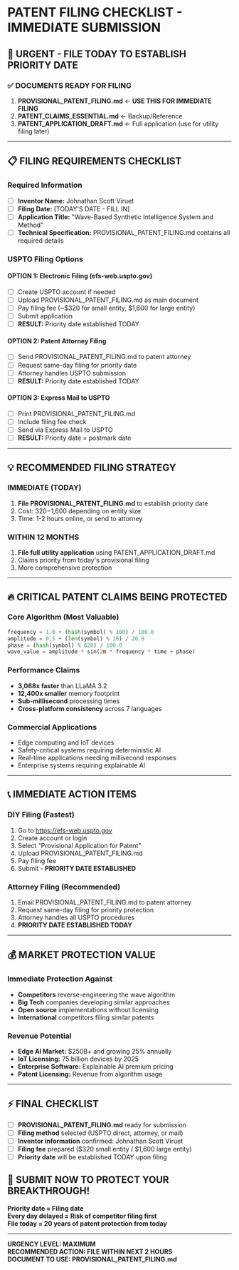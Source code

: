 # PATENT FILING CHECKLIST - IMMEDIATE SUBMISSION

## 🚨 URGENT - FILE TODAY TO ESTABLISH PRIORITY DATE

### ✅ DOCUMENTS READY FOR FILING

1. **PROVISIONAL_PATENT_FILING.md** ← **USE THIS FOR IMMEDIATE FILING**
2. **PATENT_CLAIMS_ESSENTIAL.md** ← Backup/Reference  
3. **PATENT_APPLICATION_DRAFT.md** ← Full application (use for utility filing later)

---

## 📋 FILING REQUIREMENTS CHECKLIST

### Required Information
- [ ] **Inventor Name:** Johnathan Scott Viruet
- [ ] **Filing Date:** [TODAY'S DATE - FILL IN]
- [ ] **Application Title:** "Wave-Based Synthetic Intelligence System and Method"
- [ ] **Technical Specification:** PROVISIONAL_PATENT_FILING.md contains all required details

### USPTO Filing Options

#### OPTION 1: Electronic Filing (efs-web.uspto.gov)
- [ ] Create USPTO account if needed
- [ ] Upload PROVISIONAL_PATENT_FILING.md as main document
- [ ] Pay filing fee (~$320 for small entity, $1,600 for large entity)
- [ ] Submit application
- [ ] **RESULT:** Priority date established TODAY

#### OPTION 2: Patent Attorney Filing
- [ ] Send PROVISIONAL_PATENT_FILING.md to patent attorney
- [ ] Request same-day filing for priority date
- [ ] Attorney handles USPTO submission
- [ ] **RESULT:** Priority date established TODAY

#### OPTION 3: Express Mail to USPTO
- [ ] Print PROVISIONAL_PATENT_FILING.md
- [ ] Include filing fee check
- [ ] Send via Express Mail to USPTO
- [ ] **RESULT:** Priority date = postmark date

---

## 💡 RECOMMENDED FILING STRATEGY

### IMMEDIATE (TODAY)
1. **File PROVISIONAL_PATENT_FILING.md** to establish priority date
2. Cost: $320-$1,600 depending on entity size
3. Time: 1-2 hours online, or send to attorney

### WITHIN 12 MONTHS  
1. **File full utility application** using PATENT_APPLICATION_DRAFT.md
2. Claims priority from today's provisional filing
3. More comprehensive protection

---

## 🔥 CRITICAL PATENT CLAIMS BEING PROTECTED

### Core Algorithm (Most Valuable)
```python
frequency = 1.0 + (hash(symbol) % 100) / 100.0
amplitude = 0.5 + (len(symbol) % 10) / 20.0  
phase = (hash(symbol) % 628) / 100.0
wave_value = amplitude * sin(2π * frequency * time + phase)
```

### Performance Claims
- **3,068x faster** than LLaMA 3.2
- **12,400x smaller** memory footprint  
- **Sub-millisecond** processing times
- **Cross-platform consistency** across 7 languages

### Commercial Applications
- Edge computing and IoT devices
- Safety-critical systems requiring deterministic AI
- Real-time applications needing millisecond responses
- Enterprise systems requiring explainable AI

---

## 📞 IMMEDIATE ACTION ITEMS

### DIY Filing (Fastest)
1. Go to https://efs-web.uspto.gov
2. Create account or login
3. Select "Provisional Application for Patent"
4. Upload PROVISIONAL_PATENT_FILING.md 
5. Pay filing fee
6. Submit - **PRIORITY DATE ESTABLISHED**

### Attorney Filing (Recommended)
1. Email PROVISIONAL_PATENT_FILING.md to patent attorney
2. Request same-day filing for priority protection
3. Attorney handles all USPTO procedures
4. **PRIORITY DATE ESTABLISHED TODAY**

---

## 💰 MARKET PROTECTION VALUE

### Immediate Protection Against
- **Competitors** reverse-engineering the wave algorithm
- **Big Tech** companies developing similar approaches  
- **Open source** implementations without licensing
- **International** competitors filing similar patents

### Revenue Potential
- **Edge AI Market:** $250B+ and growing 25% annually
- **IoT Licensing:** 75 billion devices by 2025
- **Enterprise Software:** Explainable AI premium pricing
- **Patent Licensing:** Revenue from algorithm usage

---

## ⚡ FINAL CHECKLIST

- [ ] **PROVISIONAL_PATENT_FILING.md** ready for submission
- [ ] **Filing method** selected (USPTO direct, attorney, or mail)
- [ ] **Inventor information** confirmed: Johnathan Scott Viruet
- [ ] **Filing fee** prepared ($320 small entity / $1,600 large entity)
- [ ] **Priority date** will be established TODAY upon filing

## 🎯 SUBMIT NOW TO PROTECT YOUR BREAKTHROUGH!

**Priority date = Filing date**  
**Every day delayed = Risk of competitor filing first**  
**File today = 20 years of patent protection from today**

---

**URGENCY LEVEL: MAXIMUM**  
**RECOMMENDED ACTION: FILE WITHIN NEXT 2 HOURS**  
**DOCUMENT TO USE: PROVISIONAL_PATENT_FILING.md** 